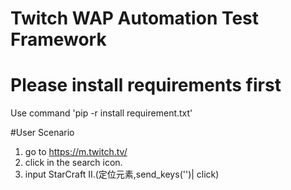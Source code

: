 # Twitch WAP Automation Test Framework


# Please install requirements first
Use command 'pip -r install requirement.txt'



#User Scenario
1. go to https://m.twitch.tv/
2. click in the search icon.
3. input StarCraft II.(定位元素,send_keys('')| click)


